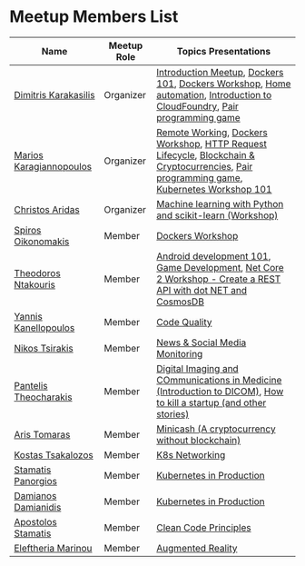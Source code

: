 # Meetup Members List

|Name|Meetup Role|Topics Presentations|
|---|---|---|
|[Dimitris Karakasilis](https://dimitris.karakasilis.me)|Organizer|[Introduction Meetup](https://github.com/western-greece-developers/meetup/tree/master/meetups/001), [Dockers 101](https://github.com/western-greece-developers/meetup/tree/master/meetups/002), [Dockers Workshop](https://github.com/western-greece-developers/meetup/tree/master/meetups/003), [Home automation](https://github.com/western-greece-developers/meetup/tree/master/meetups/007), [Introduction to CloudFoundry](https://github.com/western-greece-developers/meetup/tree/master/meetups/009), [Pair programming game](https://github.com/western-greece-developers/meetup/tree/master/meetups/010)|
|[Marios Karagiannopoulos](https://mariosk.wordpress.com)|Organizer|[Remote Working](https://github.com/western-greece-developers/meetup/tree/master/meetups/002), [Dockers Workshop](https://github.com/western-greece-developers/meetup/tree/master/meetups/003), [HTTP Request Lifecycle](https://github.com/western-greece-developers/meetup/tree/master/meetups/004), [Blockchain & Cryptocurrencies](https://github.com/western-greece-developers/meetup/tree/master/meetups/006), [Pair programming game](https://github.com/western-greece-developers/meetup/tree/master/meetups/010), [Kubernetes Workshop 101](https://github.com/western-greece-developers/meetup/tree/master/meetups/013)|
|[Christos Aridas](https://www.linkedin.com/in/chris-aridas)|Organizer|[Machine learning with Python and scikit-learn (Workshop)](https://github.com/western-greece-developers/meetup/tree/master/meetups/011)|
|[Spiros Oikonomakis](https://gr.linkedin.com/in/spirosoik)|Member|[Dockers Workshop](https://github.com/western-greece-developers/meetup/tree/master/meetups/003)|
|[Theodoros Ntakouris](https://zarkopafilis.github.io)|Member|[Android development 101](https://github.com/western-greece-developers/meetup/tree/master/meetups/004), [Game Development](https://github.com/western-greece-developers/meetup/tree/master/meetups/004), [Net Core 2 Workshop - Create a REST API with dot NET and CosmosDB](https://github.com/western-greece-developers/meetup/tree/master/meetups/012)|
|[Yannis Kanellopoulos](https://gr.linkedin.com/in/ykanellopoulos)|Member|[Code Quality](https://github.com/western-greece-developers/meetup/tree/master/meetups/005)|
|[Nikos Tsirakis](http://students.ceid.upatras.gr/~tsirakis)|Member|[News & Social Media Monitoring](https://github.com/western-greece-developers/meetup/tree/master/meetups/006)|
|[Pantelis Theocharakis](https://gr.linkedin.com/in/pantelistheocharakis)|Member|[Digital Imaging and COmmunications in Medicine (Introduction to DICOM)](https://github.com/western-greece-developers/meetup/tree/master/meetups/007), [How to kill a startup (and other stories)](https://github.com/western-greece-developers/meetup/tree/master/meetups/009)|
|[Aris Tomaras](https://www.linkedin.com/in/aristeidistomaras)|Member|[Minicash (A cryptocurrency without blockchain)](https://github.com/western-greece-developers/meetup/tree/master/meetups/008)|
|[Kostas Tsakalozos](https://ubuntu.com/blog/author/kos-tsakalozos)|Member|[K8s Networking](https://github.com/western-greece-developers/meetup/tree/master/meetups/013)|
|[Stamatis Panorgios](https://stamatisp.wordpress.com)|Member|[Kubernetes in Production](https://github.com/western-greece-developers/meetup/tree/master/meetups/014)|
|[Damianos Damianidis](https://gr.linkedin.com/in/damianos-damianidis-491bb557)|Member|[Kubernetes in Production](https://github.com/western-greece-developers/meetup/tree/master/meetups/014)|
|[Apostolos Stamatis](https://gr.linkedin.com/in/apostolos-stamatis-29596163)|Member|[Clean Code Principles](https://github.com/western-greece-developers/meetup/tree/master/meetups/015)|
|[Eleftheria Marinou](https://gr.linkedin.com/in/eleftheria-areti-marinou-366094166)|Member|[Augmented Reality](https://github.com/western-greece-developers/meetup/tree/master/meetups/015)|


